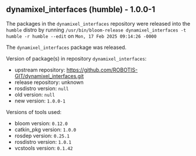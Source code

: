 ## dynamixel_interfaces (humble) - 1.0.0-1

The packages in the `dynamixel_interfaces` repository were released into the `humble` distro by running `/usr/bin/bloom-release dynamixel_interfaces -t humble -r humble --edit` on `Mon, 17 Feb 2025 09:14:26 -0000`

The `dynamixel_interfaces` package was released.

Version of package(s) in repository `dynamixel_interfaces`:

- upstream repository: https://github.com/ROBOTIS-GIT/dynamixel_interfaces.git
- release repository: unknown
- rosdistro version: `null`
- old version: `null`
- new version: `1.0.0-1`

Versions of tools used:

- bloom version: `0.12.0`
- catkin_pkg version: `1.0.0`
- rosdep version: `0.25.1`
- rosdistro version: `1.0.1`
- vcstools version: `0.1.42`


